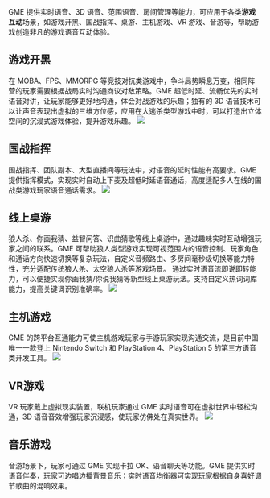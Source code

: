 
GME 提供实时语音、3D 语音、范围语音、房间管理等能力，可应用于各类**游戏互动**场景，如游戏开黑、国战指挥、桌游、主机游戏、VR 游戏、音游等，帮助游戏创造非凡的游戏语音互动体验。

## 游戏开黑

在 MOBA、FPS、MMORPG 等竞技对抗类游戏中，争斗局势瞬息万变，相同阵营的玩家需要根据战局实时沟通商议对敌策略。GME 超低时延、流畅优先的实时语音对讲，让玩家能够更好地沟通，体会对战游戏的乐趣；独有的 3D 语音技术可以让声音表现出虚拟的三维方位感，应用在大逃杀类型游戏中时，可以打造出立体空间的沉浸式游戏体验，提升游戏乐趣。
![](https://qcloudimg.tencent-cloud.cn/raw/feca9e8be5f4950fb0b75ea83c7adc84.png)

## 国战指挥

国战指挥、团队副本、大型直播间等玩法中，对语音的延时性能有高要求。GME 提供指挥模式，实现实时自动上下麦及超低时延语音通话，高度适配多人在线的国战类游戏玩家语音通话需求。
![](https://qcloudimg.tencent-cloud.cn/raw/47531408dd4e106967286100f739f30a.png)

## 线上桌游

狼人杀、你画我猜、益智问答、识曲猜歌等线上桌游中，通过趣味实时互动增强玩家之间的联系。GME 可帮助狼人类型游戏实现可视范围内的语音控制、玩家角色和通话方向快速切换等复杂玩法，自定义音频路由、多房间毫秒级切换等能力特性，充分适配传统狼人杀、太空狼人杀等游戏场景。
通过实时语音流即说即转能力，可以便捷实现你画我猜/你说我猜等新型线上桌游玩法。支持自定义热词词库能力，提高关键词识别准确率。
![](https://qcloudimg.tencent-cloud.cn/raw/a3ed1d8e5336113653d2443e084a8acf.png)

## 主机游戏

GME 的跨平台互通能力可使主机游戏玩家与手游玩家实现沟通交流，是目前中国唯一一款登上 Nintendo Switch 和 PlayStation 4、PlayStation 5 的第三方语音类开发工具。
![](https://qcloudimg.tencent-cloud.cn/raw/39d836d55802577e146fbd39c9744091.png)

## VR游戏

VR 玩家戴上虚拟现实装置，联机玩家通过 GME 实时语音可在虚拟世界中轻松沟通，3D 语音音效增强玩家沉浸感，使玩家仿佛处在真实世界。
![](https://qcloudimg.tencent-cloud.cn/raw/46345eafc2d08a2d26ec39e80dcfde58.png)

## 音乐游戏

音游场景下，玩家可通过 GME 实现卡拉 OK、语音聊天等功能。GME 提供实时语音伴奏，玩家可边唱边播背景音乐；实时语音均衡器可实现玩家根据自身喜好调节歌曲的混响效果。
